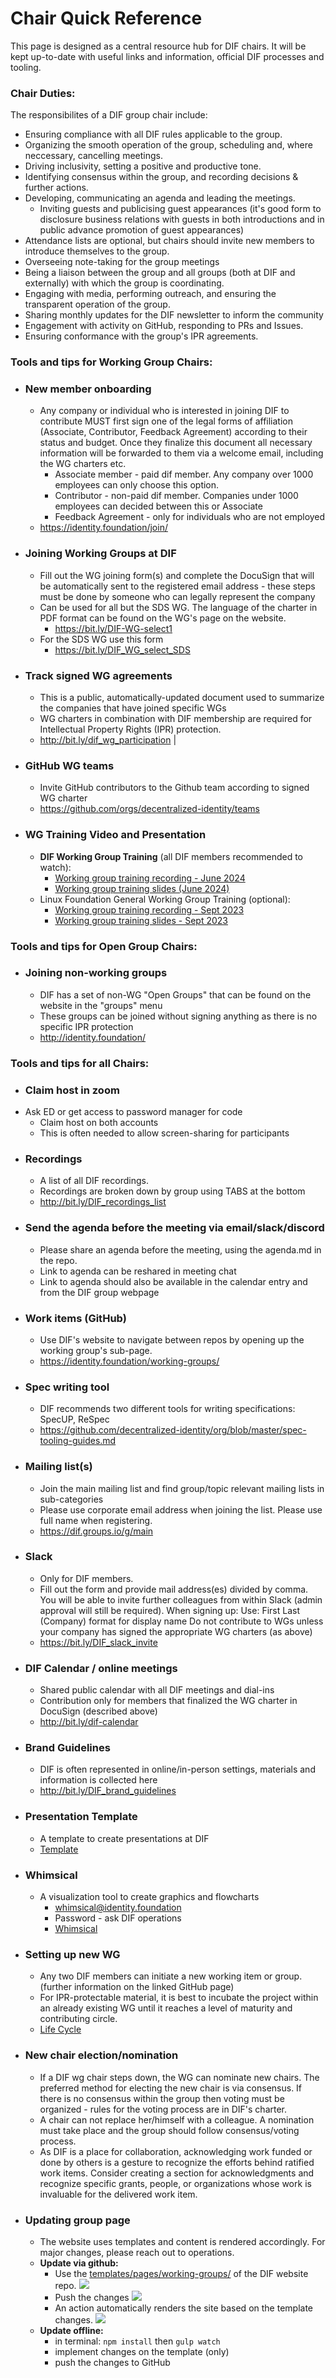 # Chair Quick Reference

This page is designed as a central resource hub for DIF chairs. It will be kept up-to-date with useful links and information, official DIF processes and tooling.

### Chair Duties:

The responsibilites of a DIF group chair include:
- Ensuring compliance with all DIF rules applicable to the group.
- Organizing the smooth operation of the group, scheduling and, where neccessary, cancelling meetings.
- Driving inclusivity, setting a positive and productive tone.
- Identifying consensus within the group, and recording decisions & further actions.
- Developing, communicating an agenda and leading the meetings.
  - Inviting guests and publicising guest appearances (it's good form to disclosure business relations with guests in both introductions and in public advance promotion of guest appearances)
- Attendance lists are optional, but chairs should invite new members to introduce themselves to the group.
- Overseeing note-taking for the group meetings
- Being a liaison between the group and all groups (both at DIF and externally) with which the group is coordinating.
- Engaging with media, performing outreach, and ensuring the transparent operation of the group.
- Sharing monthly updates for the DIF newsletter to inform the community
- Engagement with activity on GitHub, responding to PRs and Issues.
- Ensuring conformance with the group's IPR agreements.


### Tools and tips for Working Group Chairs:

- ### New member onboarding 
    - Any company or individual who is interested in joining DIF to contribute MUST first sign one of the legal forms of affiliation (Associate, Contributor, Feedback Agreement) according to their status and budget. Once they finalize this document all necessary information will be forwarded to them via a welcome email, including the WG charters etc. 
        - Associate member - paid dif member. Any company over 1000 employees can only choose this option.
        - Contributor - non-paid dif member. Companies under 1000 employees can decided between this or Associate
        - Feedback Agreement - only for individuals who are not employed
    -  https://identity.foundation/join/
-  ### Joining Working Groups at DIF
    -  Fill out the WG joining form(s) and complete the DocuSign that will be automatically sent to the registered email address - these steps must be done by someone who can legally represent the company 
    -  Can be used for all but the SDS WG. The language of the charter in PDF format can be found on the WG's page on the website.
        -  https://bit.ly/DIF-WG-select1
    -  For the SDS WG use this form
        -  https://bit.ly/DIF_WG_select_SDS
- ### Track signed WG agreements
    - This is a public, automatically-updated document used to summarize the companies that have joined specific WGs
    - WG charters in combination with DIF membership are required for Intellectual Property Rights (IPR) protection. 
    - http://bit.ly/dif_wg_participation |
- ### GitHub WG teams
    - Invite GitHub contributors to the Github team according to signed WG charter
    - https://github.com/orgs/decentralized-identity/teams
- ### WG Training Video and Presentation
    - **DIF Working Group Training** (all DIF members recommended to watch):
        - [Working group training recording - June 2024](https://drive.google.com/file/d/19W8AFdhTXZ_x0mxc9g2taRVEc9hln06P/view?usp=drive_link) 
        - [Working group training slides (June 2024)](https://docs.google.com/presentation/d/1ynQBb2NetBZ8T_gIYXWXWjhvOz9n98HUsBz6xsczOM8/edit?usp=sharing)
    - Linux Foundation General Working Group Training (optional): 
        - [Working group training recording - Sept 2023](https://drive.google.com/file/d/1PIsF1xQ5i1NPp_RG2A39NEfh6ck95HQg/view?usp=drive_link) 
        - [Working group training slides - Sept 2023](https://docs.google.com/presentation/d/1I0B3dQLQa51uCV3VFXHLsbzmyB_jZMl4/edit?usp=sharing&ouid=116182654223161791531&rtpof=true&sd=true)

### Tools and tips for Open Group Chairs:

- ### Joining non-working groups
    - DIF has a set of non-WG "Open Groups" that can be found on the website in the "groups" menu
    - These groups can be joined without signing anything as there is no specific IPR protection
    - http://identity.foundation/
 
      
### Tools and tips for all Chairs:

- ### Claim host in zoom
- Ask ED or get access to password manager for code
    - Claim host on both accounts
    - This is often needed to allow screen-sharing for participants
- ### Recordings
    - A list of all DIF recordings.
    - Recordings are broken down by group using TABS at the bottom
    - http://bit.ly/DIF_recordings_list
- ### Send the agenda before the meeting via email/slack/discord
    - Please share an agenda before the meeting, using the agenda.md in the repo.
    - Link to agenda can be reshared in meeting chat 
    - Link to agenda should also be available in the calendar entry and from the DIF group webpage
- ### Work items (GitHub)
    - Use DIF's website to navigate between repos by opening up the working group's sub-page.
    - https://identity.foundation/working-groups/
- ### Spec writing tool
    - DIF recommends two different tools for writing specifications: SpecUP, ReSpec 
    - https://github.com/decentralized-identity/org/blob/master/spec-tooling-guides.md 
- ### Mailing list(s)
    - Join the main mailing list and find group/topic relevant mailing lists in sub-categories
    - Please use corporate email address when joining the list. Please use full name when registering.
    -  https://dif.groups.io/g/main 
- ### Slack 
    - Only for DIF members. 
    - Fill out the form and provide mail address(es) divided by comma. You will be able to invite further colleagues from within Slack (admin approval will still be required). When signing up: Use: First Last (Company) format for display name Do not contribute to WGs unless your company has signed the appropriate WG charters (as above)
    - https://bit.ly/DIF_slack_invite
- ### DIF Calendar / online meetings 
    - Shared public calendar with all DIF meetings and dial-ins 
    - Contribution only for members that finalized the  WG charter in DocuSign (described above)
    - http://bit.ly/dif-calendar
- ### Brand Guidelines
    - DIF is often represented in online/in-person settings, materials and information is collected here
    - http://bit.ly/DIF_brand_guidelines
- ### Presentation Template 
    - A template to create presentations at DIF
    -  [Template](https://docs.google.com/presentation/d/1jXF5LhBLmKsbjCfGGBFNDC_tqISmgd8-DK-ISxSQkwc/edit#slide=id.g7760498cf3_0_50)
-  ### Whimsical
    -  A visualization tool to create graphics and flowcharts 
        -  whimsical@identity.foundation 
        -  Password - ask DIF operations 
        -  [Whimsical](https://whimsical.com/DMbT3mCT74bQ3wxCKBTDbQ)
- ### Setting up new WG 
    - Any two DIF members can initiate a new working item or group. (further information on the linked GitHub page) 
    - For IPR-protectable material, it is best to incubate the project within an already existing WG until it reaches a level of maturity and contributing circle. 
    - [Life Cycle](https://github.com/decentralized-identity/org/blob/master/working-group-lifecycle.md)
- ### New chair election/nomination 
    - If a DIF wg chair steps down, the WG can nominate new chairs. The preferred method for electing the new chair is via consensus. If there is no consensus within the group then voting must be organized - rules for the voting process are in DIF's charter. 
    - A chair can not replace her/himself with a colleague. A nomination must take place and the group should follow consensus/voting process. 
    - As DIF is a place for collaboration, acknowledging work funded or done by others is a gesture to recognize the efforts behind ratified work items. Consider creating a section for acknowledgments and recognize specific grants, people, or organizations whose work is invaluable for the delivered work item. 
-  ### Updating group page 
    - The website uses templates and content is rendered accordingly. For major changes, please reach out to operations.
    -  __Update via github:__
        -  Use the [templates/pages/working-groups/](https://github.com/decentralized-identity/decentralized-identity.github.io/tree/master/templates/pages/working-groups) of the DIF website repo.
             ![](https://i.imgur.com/oA6smED.jpg)
        -  Push the changes 
            ![](https://i.imgur.com/3eaHrxd.png)
        -  An action automatically renders the site based on the template changes. 
            ![](https://i.imgur.com/M65meIn.png)
    -  __Update offline:__
        -  in terminal: `npm install` then `gulp watch`
        -  implement changes on the template (only)
        -  push the changes to GitHub
